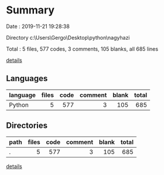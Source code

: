 # Summary

Date : 2019-11-21 19:28:38

Directory c:\Users\Gergo\Desktop\python\nagyhazi

Total : 5 files,  577 codes, 3 comments, 105 blanks, all 685 lines

[details](details.md)

## Languages
| language | files | code | comment | blank | total |
| :--- | ---: | ---: | ---: | ---: | ---: |
| Python | 5 | 577 | 3 | 105 | 685 |

## Directories
| path | files | code | comment | blank | total |
| :--- | ---: | ---: | ---: | ---: | ---: |
| . | 5 | 577 | 3 | 105 | 685 |

[details](details.md)